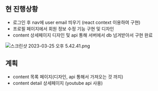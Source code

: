 ## 현 진행상황

- 로그인 후 nav에 user email 띄우기 (react context 이용하여 구현)
- 프로필 페이지에서 회원 정보 수정 기능 구현 및 디자인
- content 상세페이지 디자인 및 api 통해 서버에서 db 넘겨받아서 구현 완료

![스크린샷 2023-03-25 오후 5.42.41.png](https://s3-us-west-2.amazonaws.com/secure.notion-static.com/5f556992-c62e-480f-b220-7640d7f82e58/%E1%84%89%E1%85%B3%E1%84%8F%E1%85%B3%E1%84%85%E1%85%B5%E1%86%AB%E1%84%89%E1%85%A3%E1%86%BA_2023-03-25_%E1%84%8B%E1%85%A9%E1%84%92%E1%85%AE_5.42.41.png)

## 계획

- content 목록 페이지(디자인, api 통해서 가져오는 것 까지)
- content detail 상세페이지 (youtube api 사용)
